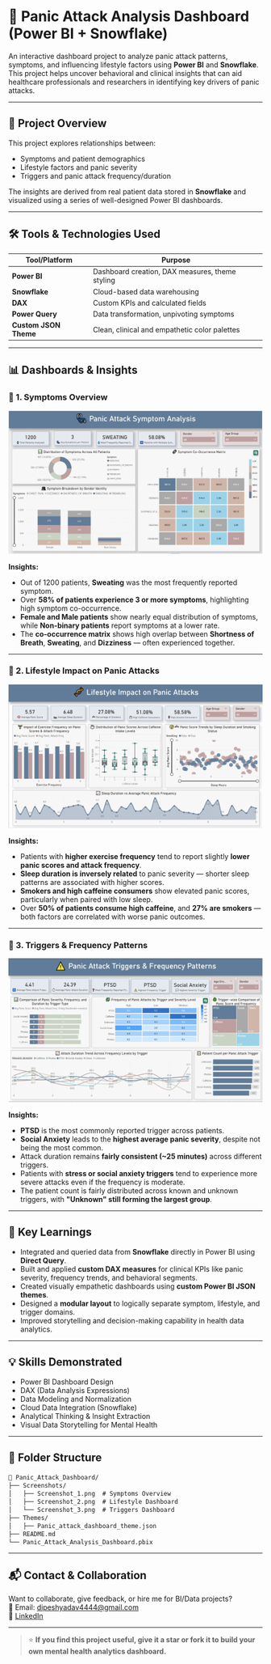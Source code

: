 # 🧠 Panic Attack Analysis Dashboard (Power BI + Snowflake)

An interactive dashboard project to analyze panic attack patterns, symptoms, and influencing lifestyle factors using **Power BI** and **Snowflake**. This project helps uncover behavioral and clinical insights that can aid healthcare professionals and researchers in identifying key drivers of panic attacks.

---

## 📌 Project Overview

This project explores relationships between:
- Symptoms and patient demographics
- Lifestyle factors and panic severity
- Triggers and panic attack frequency/duration

The insights are derived from real patient data stored in **Snowflake** and visualized using a series of well-designed Power BI dashboards.

---

## 🛠️ Tools & Technologies Used

| Tool/Platform | Purpose |
|---------------|---------|
| **Power BI** | Dashboard creation, DAX measures, theme styling |
| **Snowflake** | Cloud-based data warehousing |
| **DAX** | Custom KPIs and calculated fields |
| **Power Query** | Data transformation, unpivoting symptoms |
| **Custom JSON Theme** | Clean, clinical and empathetic color palettes |

---

## 📊 Dashboards & Insights

### 🔹 1. **Symptoms Overview**

![Symptoms Overview Dashboard](./screenshots/Screenshot_1.png)

**Insights:**
- Out of 1200 patients, **Sweating** was the most frequently reported symptom.
- Over **58% of patients experience 3 or more symptoms**, highlighting high symptom co-occurrence.
- **Female and Male patients** show nearly equal distribution of symptoms, while **Non-binary patients** report symptoms at a lower rate.
- The **co-occurrence matrix** shows high overlap between **Shortness of Breath**, **Sweating**, and **Dizziness** — often experienced together.

---

### 🔹 2. **Lifestyle Impact on Panic Attacks**

![Lifestyle Dashboard](./screenshots/Screenshot_2.png)

**Insights:**
- Patients with **higher exercise frequency** tend to report slightly **lower panic scores and attack frequency**.
- **Sleep duration is inversely related** to panic severity — shorter sleep patterns are associated with higher scores.
- **Smokers and high caffeine consumers** show elevated panic scores, particularly when paired with low sleep.
- Over **50% of patients consume high caffeine**, and **27% are smokers** — both factors are correlated with worse panic outcomes.

---

### 🔹 3. **Triggers & Frequency Patterns**

![Triggers Dashboard](./screenshots/Screenshot_3.png)

**Insights:**
- **PTSD** is the most commonly reported trigger across patients.
- **Social Anxiety** leads to the **highest average panic severity**, despite not being the most common.
- Attack duration remains **fairly consistent (~25 minutes)** across different triggers.
- Patients with **stress or social anxiety triggers** tend to experience more severe attacks even if the frequency is moderate.
- The patient count is fairly distributed across known and unknown triggers, with **"Unknown" still forming the largest group**.

---

## 🧠 Key Learnings

- Integrated and queried data from **Snowflake** directly in Power BI using **Direct Query**.
- Built and applied **custom DAX measures** for clinical KPIs like panic severity, frequency trends, and behavioral segments.
- Created visually empathetic dashboards using **custom Power BI JSON themes**.
- Designed a **modular layout** to logically separate symptom, lifestyle, and trigger domains.
- Improved storytelling and decision-making capability in health data analytics.

---

## 💡 Skills Demonstrated

- Power BI Dashboard Design  
- DAX (Data Analysis Expressions)  
- Data Modeling and Normalization  
- Cloud Data Integration (Snowflake)  
- Analytical Thinking & Insight Extraction  
- Visual Data Storytelling for Mental Health  

---

## 📁 Folder Structure

```
📁 Panic_Attack_Dashboard/
├── Screenshots/
│   ├── Screenshot_1.png  # Symptoms Overview
│   ├── Screenshot_2.png  # Lifestyle Dashboard
│   └── Screenshot_3.png  # Triggers Dashboard
├── Themes/
│   ├── Panic_attack_dashboard_theme.json
├── README.md
└── Panic_Attack_Analysis_Dashboard.pbix
```

---

## 📬 Contact & Collaboration

Want to collaborate, give feedback, or hire me for BI/Data projects?  
📧 Email: dipeshyadav4444@gmail.com  
🔗 [LinkedIn](https://www.linkedin.com/in/dipesh-yadav-datascientist/)

---

> ⭐ **If you find this project useful, give it a star or fork it to build your own mental health analytics dashboard.**
